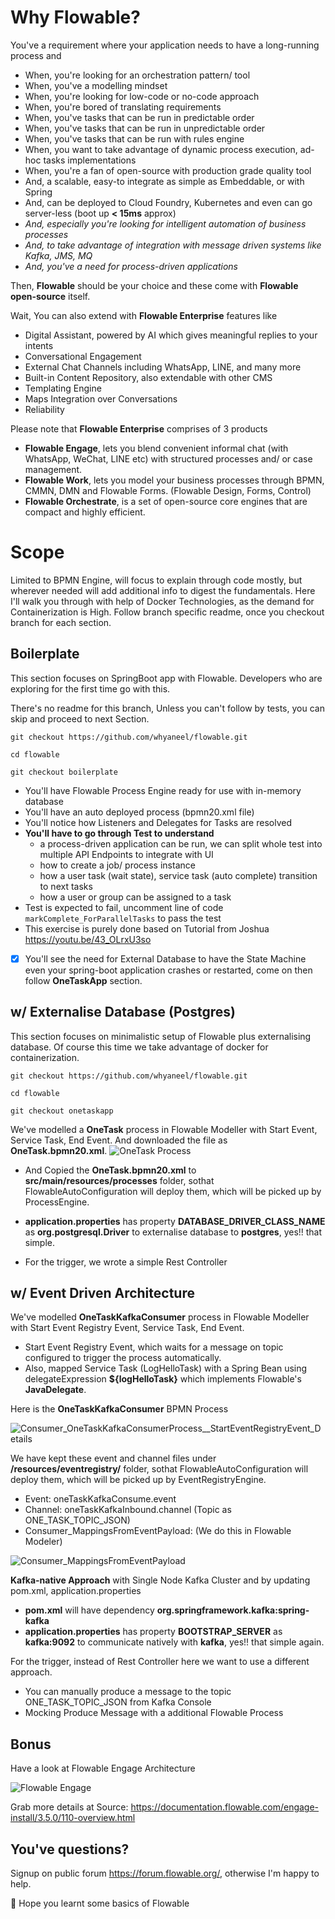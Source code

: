 # Why Flowable?
You've a requirement where your application needs to have a long-running process and
- When, you're looking for an orchestration pattern/ tool
- When, you've a modelling mindset
- When, you're looking for low-code or no-code approach
- When, you're bored of translating requirements
- When, you've tasks that can be run in predictable order
- When, you've tasks that can be run in unpredictable order
- When, you've tasks that can be run with rules engine
- When, you want to take advantage of dynamic process execution, ad-hoc tasks implementations
- When, you're a fan of open-source with production grade quality tool
- And, a scalable, easy-to integrate as simple as Embeddable, or with Spring
- And, can be deployed to Cloud Foundry, Kubernetes and even can go server-less (boot up **< 15ms** approx)
- _And, especially you're looking for intelligent automation of business processes_
- _And, to take advantage of integration with message driven systems like Kafka, JMS, MQ_
- _And, you've a need for process-driven applications_

Then, **Flowable** should be your choice and these come with **Flowable open-source** itself.

Wait, You can also extend with **Flowable Enterprise** features like
- Digital Assistant, powered by AI which gives meaningful replies to your intents
- Conversational Engagement
- External Chat Channels including WhatsApp, LINE, and many more
- Built-in Content Repository, also extendable with other CMS
- Templating Engine
- Maps Integration over Conversations
- Reliability

Please note that **Flowable Enterprise** comprises of 3 products
- **Flowable Engage**, lets you blend convenient informal chat (with WhatsApp, WeChat, LINE etc) with structured processes and/ or case management.
- **Flowable Work**, lets you model your business processes through BPMN, CMMN, DMN and Flowable Forms. (Flowable Design, Forms, Control)
- **Flowable Orchestrate**, is a set of open-source core engines that are compact and highly efficient.

# Scope
Limited to BPMN Engine, will focus to explain through code mostly, but wherever needed will add additional info to digest the fundamentals.
Here I'll walk you through with help of Docker Technologies, as the demand for Containerization is High. Follow branch specific readme, once you checkout branch for each section.

## Boilerplate
This section focuses on SpringBoot app with Flowable. Developers who are exploring for the first time go with this.

There's no readme for this branch, Unless you can't follow by tests, you can skip and proceed to next Section.
```
git checkout https://github.com/whyaneel/flowable.git

cd flowable

git checkout boilerplate
```

- You'll have Flowable Process Engine ready for use with in-memory database
- You'll have an auto deployed process (bpmn20.xml file)
- You'll notice how Listeners and Delegates for Tasks are resolved
- **You'll have to go through Test to understand**
    - a process-driven application can be run, we can split whole test into multiple API Endpoints to integrate with UI
    - how to create a job/ process instance
    - how a user task (wait state), service task (auto complete) transition to next tasks
    - how a user or group can be assigned to a task
- Test is expected to fail, uncomment line of code `markComplete_ForParallelTasks` to pass the test
- This exercise is purely done based on Tutorial from Joshua https://youtu.be/43_OLrxU3so
- [x] You'll see the need for External Database to have the State Machine even your spring-boot application crashes or restarted, come on then follow **OneTaskApp** section.

## w/ Externalise Database (Postgres)
This section focuses on minimalistic setup of Flowable plus externalising database. Of course this time we take advantage of docker for containerization.

```
git checkout https://github.com/whyaneel/flowable.git

cd flowable

git checkout onetaskapp
```

We've modelled a **OneTask** process in Flowable Modeller with Start Event, Service Task, End Event. And downloaded the file as **OneTask.bpmn20.xml**.
![OneTask Process](https://github.com/whyaneel/flowable/blob/onetaskapp/readme/OneTask_BPMN_Model.png?raw=true)

-  And Copied the **OneTask.bpmn20.xml** to **src/main/resources/processes** folder, sothat FlowableAutoConfiguration will deploy them, which will be picked up by ProcessEngine.

- **application.properties** has property **DATABASE_DRIVER_CLASS_NAME** as **org.postgresql.Driver** to externalise database to **postgres**, yes!! that simple.

- For the trigger, we wrote a simple Rest Controller 

## w/ Event Driven Architecture

We've modelled  **OneTaskKafkaConsumer** process in Flowable Modeller with Start Event Registry Event, Service Task, End Event. 
- Start Event Registry Event, which waits for a message on topic configured to trigger the process automatically. 
- Also, mapped Service Task (LogHelloTask) with a Spring Bean using delegateExpression **${logHelloTask}** which implements Flowable's **JavaDelegate**.

Here is the **OneTaskKafkaConsumer** BPMN Process

![Consumer_OneTaskKafkaConsumerProcess__StartEventRegistryEvent_Details](https://github.com/whyaneel/flowable/blob/onetaskapp-kafka/readme/Consumer_OneTaskKafkaConsumerProcess__StartEventRegistryEvent_Details.png?raw=true)

We have kept these event and channel files under **/resources/eventregistry/** folder, sothat FlowableAutoConfiguration will deploy them, which will be picked up by EventRegistryEngine.
- Event: oneTaskKafkaConsume.event
- Channel: oneTaskKafkaInbound.channel (Topic as ONE_TASK_TOPIC_JSON)
- Consumer_MappingsFromEventPayload: (We do this in Flowable Modeler)

![Consumer_MappingsFromEventPayload](https://github.com/whyaneel/flowable/blob/onetaskapp-kafka/readme/Consumer_MappingsFromEventPayload.png?raw=true)

**Kafka-native Approach** with Single Node Kafka Cluster and by updating pom.xml, application.properties
 - **pom.xml** will  have dependency **org.springframework.kafka:spring-kafka**
 - **application.properties** has property **BOOTSTRAP_SERVER** as **kafka:9092** to communicate natively with **kafka**, yes!! that simple again.
 
For the trigger, instead of Rest Controller here we want to use a different approach.
- You can manually produce a message to the topic ONE_TASK_TOPIC_JSON from Kafka Console
- Mocking Produce Message with a additional Flowable Process

## Bonus 
Have a look at Flowable Engage Architecture

![Flowable Engage](https://github.com/whyaneel/flowable/blob/master/readme/flowable-engage-arch.png?raw=true)

Grab more details at Source: https://documentation.flowable.com/engage-install/3.5.0/110-overview.html

## You've questions?
Signup on public forum https://forum.flowable.org/, otherwise I'm happy to help.

👏 Hope you learnt some basics of Flowable
